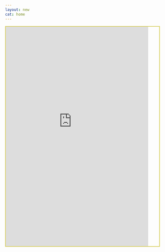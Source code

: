 ```yaml
---
layout: new
cat: home
---
```

<div style="border: 2px solid #D5CC5A; overflow: hidden; margin: 15px auto; max-width: 100%; max-height: 100%;">
<iframe scrolling="no" src="http://www.atlantajcc.org/pldb-live/bbyo-co-ed-fall-flag-football-league-37023/?back=pldb_active" style="border: 0px none; margin-left: -36px; height: 812px; margin-top: -100px; width: 100%;">
</iframe>
</div>
